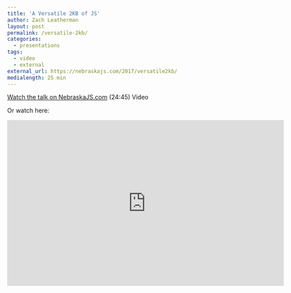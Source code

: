 ```yaml
---
title: 'A Versatile 2KB of JS'
author: Zach Leatherman
layout: post
permalink: /versatile-2kb/
categories:
  - presentations
tags:
  - video
  - external
external_url: https://nebraskajs.com/2017/versatile2kb/
medialength: 25 min
---
```


[Watch the talk on NebraskaJS.com](https://nebraskajs.com/2017/versatile2kb/) (24:45) <span class="tag video">Video</span>

Or watch here:

<div class="fluid-width-video-wrapper"><iframe class="youtube-player" type="text/html" width="640" height="385" src="https://www.youtube.com/embed/TUxTai00v1k/" frameborder="0" allowfullscreen></iframe></div>
